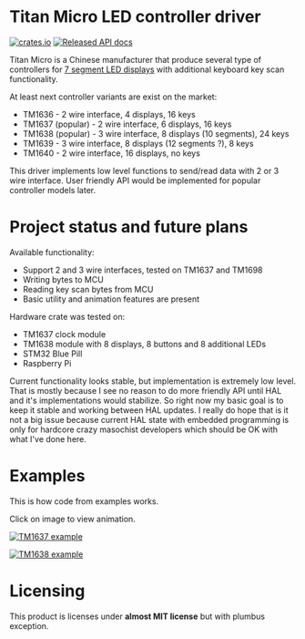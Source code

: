 # Titan Micro LED controller driver
[![crates.io](https://img.shields.io/crates/v/tmledkey-hal-drv.svg)](https://crates.io/crates/tmledkey-hal-drv)
[![Released API docs](https://docs.rs/tmledkey-hal-drv/badge.svg)](https://docs.rs/tmledkey-hal-drv)

Titan Micro is a Chinese manufacturer that produce several type of controllers for [7 segment LED displays](https://en.wikipedia.org/wiki/Seven-SEG_display) with additional keyboard key scan functionality.

At least next controller variants are exist on the market:
 * TM1636 - 2 wire interface, 4 displays, 16 keys 
 * TM1637 (popular) - 2 wire interface, 6 displays, 16 keys
 * TM1638 (popular) - 3 wire interface, 8 displays (10 segments), 24 keys
 * TM1639 - 3 wire interface, 8 displays (12 segments ?), 8 keys
 * TM1640 - 2 wire interface, 16 displays, no keys

This driver implements low level functions to send/read data with 2 or 3 wire interface.
User friendly API would be implemented for popular controller models later.


# Project status and future plans

Available functionality:
 * Support 2 and 3 wire interfaces, tested on TM1637 and TM1698
 * Writing bytes to MCU
 * Reading key scan bytes from MCU
 * Basic utility and animation features are present
 
Hardware crate was tested on:
 * TM1637 clock module
 * TM1638 module with 8 displays, 8 buttons and 8 additional LEDs
 * STM32 Blue Pill
 * Raspberry Pi

Current functionality looks stable, but implementation is extremely low level.
That is mostly because I see no reason to do more friendly API 
until HAL and it's implementations would stabilize.
So right now my basic goal is to keep it stable and working between HAL updates.
I really do hope that is it not a big issue because current HAL state with embedded programming 
is only for hardcore crazy masochist developers which should be OK with what I've done here.

# Examples

This is how code from examples works. 

Click on image to view animation.

<a href="https://rust-rum.github.io/tmledkey-hal-drv/tm1637.gif" target="_blank"><img alt="TM1637 example" src="https://rust-rum.github.io/tmledkey-hal-drv/tm1637.jpg" /></a>

<a href="https://rust-rum.github.io/tmledkey-hal-drv/tm1638.gif" target="_blank"><img  alt="TM1638 example" src="https://rust-rum.github.io/tmledkey-hal-drv/tm1638.jpg" /></a>

# Licensing
This product is licenses under **almost MIT license** but with plumbus exception.

